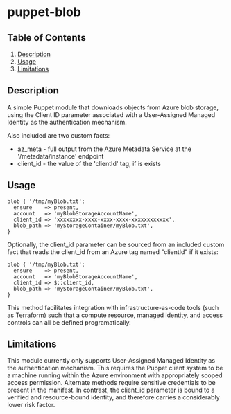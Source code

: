 # puppet-blob

## Table of Contents

1. [Description](#description)
1. [Usage](#usage)
1. [Limitations](#limitations)

## Description

A simple Puppet module that downloads objects from Azure blob storage, using the Client ID
parameter associated with a User-Assigned Managed Identity as the authentication mechanism.

Also included are two custom facts:
- az_meta - full output from the Azure Metadata Service at the '/metadata/instance' endpoint
- client_id - the value of the 'clientId' tag, if is exists

## Usage

```
blob { '/tmp/myBlob.txt':
  ensure    => present,
  account   => 'myBlobStorageAccountName',
  client_id => 'xxxxxxxx-xxxx-xxxx-xxxx-xxxxxxxxxxxx',
  blob_path => 'myStorageContainer/myBlob.txt',
}
```

Optionally, the client_id parameter can be sourced from an included custom fact that reads
the client_id from an Azure tag named "clientId" if it exists:

```
blob { '/tmp/myBlob.txt':
  ensure    => present,
  account   => 'myBlobStorageAccountName',
  client_id => $::client_id,
  blob_path => 'myStorageContainer/myBlob.txt',
}
```

This method facilitates integration with infrastructure-as-code tools (such as Terraform)
such that a compute resource, managed identity, and access controls can all be defined 
programatically.

## Limitations

This module currently only supports User-Assigned Managed Identity as the authentication
mechanism. This requires the Puppet client system to be a machine running within the Azure
environment with appropriately scoped access permission. Alternate methods require sensitive
credentials to be present in the manifest. In contrast, the client_id parameter is bound to
a verified and resource-bound identity, and therefore carries a considerably lower risk factor.

